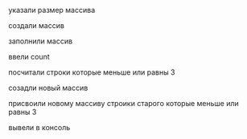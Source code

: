 указали размер массива

создали массив

заполнили массив

ввели count

посчитали строки которые меньше или равны 3

созадли новый массив

присвоили новому массиву строики старого которые меньше или равны 3

вывели в консоль
